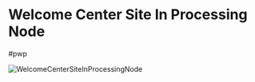# Welcome Center Site In Processing Node

#pwp 

![WelcomeCenterSiteInProcessingNode](WelcomeCenterSiteInProcessingNode.svg)
